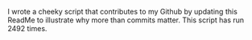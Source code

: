 I wrote a cheeky script that contributes to my Github by updating this ReadMe to illustrate why more than commits matter. This script has run 2492 times.